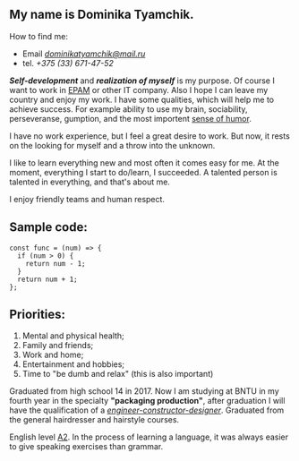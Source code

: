 My name is Dominika Tyamchik.
--------------------------


How to find me: 
* Email *dominikatyamchik@mail.ru* 
* tel. *+375 (33) 671-47-52*  

***Self-development*** and ***realization of myself*** is my purpose. Of course I want to work in <u>EPAM</u> or other IT company. Also 
I hope I can leave my country and enjoy my work. I have some qualities, which will help me to achieve success. For example ability to use my brain, sociability, perseveranse, gumption, and the most importent <u>sense of humor</u>. 

I have no work experience, but I feel a great desire to work.  But now, it rests on the looking for myself and a throw into the unknown.

I like to learn everything new and most often it comes easy for me.  At the moment, everything I start to do/learn, I succeeded.  A talented person is talented in everything, and that's about me.

I enjoy friendly teams and human respect.

Sample code:
--------------

```
const func = (num) => {  
  if (num > 0) {  
    return num - 1;  
  }
  return num + 1;  
};  
```

Priorities:
--------------------
1. Mental and physical health;
2. Family and friends;
3. Work and home;
4. Entertainment and hobbies;
5. Time to "be dumb and relax" (this is also important)

Graduated from high school 14 in 2017. Now I am studying at BNTU in my fourth year in the specialty **"packaging production"**, after graduation I will have the qualification of a <u>*engineer-constructor-designer*</u>.
Graduated from the general hairdresser and hairstyle courses.

English level <u>A2</u>.  In the process of learning a language, it was always easier to give speaking exercises than grammar.